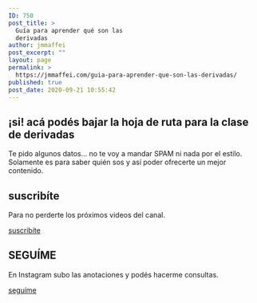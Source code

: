 ```yaml
---
ID: 750
post_title: >
  Guía para aprender qué son las
  derivadas
author: jmmaffei
post_excerpt: ""
layout: page
permalink: >
  https://jmmaffei.com/guia-para-aprender-que-son-las-derivadas/
published: true
post_date: 2020-09-21 10:55:42
---
```

<h2>¡si! acá podés bajar la hoja de ruta para la clase de derivadas</h2>		
			<p>Te pido algunos datos... no te voy a mandar SPAM ni nada por el estilo. Solamente es para saber quién sos y así poder ofrecerte un mejor contenido.</p>		
			<h2>suscribíte</h2>		
			<p>Para no perderte los próximos videos del canal.</p>		
			<a href="https://www.youtube.com/c/juanmamaffei?sub_confirmation=1" target="_blank" role="button" rel="noopener noreferrer">
						suscribíte
					</a>
			<h2>SEGUÍME</h2>		
			<p>En Instagram subo las anotaciones y podés hacerme consultas.</p>		
			<a href="https://www.instagram.com/juanmamaffei_matematica/" target="_blank" role="button" rel="noopener noreferrer">
						seguíme
					</a>